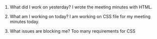 1. What did I work on yesterday?
I wrote the meeting minutes with HTML.

2. What am I working on today?
I am working on CSS file for my meeting minutes today. 

3. What issues are blocking me?
Too many requirements for CSS